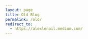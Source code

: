 ```yaml
---
layout: page
title: Old Blog
permalink: /old/
redirect_to:
  - https://alexlenail.medium.com/
---
```


